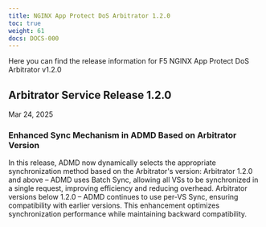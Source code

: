 ```yaml
---
title: NGINX App Protect DoS Arbitrator 1.2.0
toc: true
weight: 61
docs: DOCS-000
---
```


Here you can find the release information for F5 NGINX App Protect DoS Arbitrator v1.2.0

## Arbitrator Service Release 1.2.0

Mar 24, 2025

### Enhanced Sync Mechanism in ADMD Based on Arbitrator Version
In this release, ADMD now dynamically selects the appropriate synchronization method based on the Arbitrator's version:
Arbitrator 1.2.0 and above – ADMD uses Batch Sync, allowing all VSs to be synchronized in a single request, improving efficiency and reducing overhead.
Arbitrator versions below 1.2.0 – ADMD continues to use per-VS Sync, ensuring compatibility with earlier versions.
This enhancement optimizes synchronization performance while maintaining backward compatibility.
